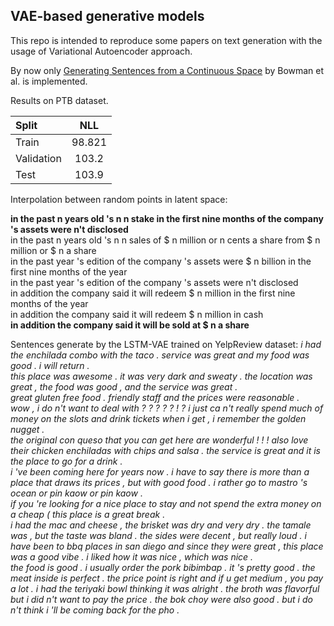 ## VAE-based generative models

This repo is intended to reproduce some papers
on text generation with the usage of Variational
Autoencoder approach.

By now only  [Generating Sentences from a Continuous Space](https://arxiv.org/abs/1511.06349) by Bowman et al.
is implemented.

Results on PTB dataset.

| Split       | NLL   |
|:------------|:------:|
| Train       | 98.821 |
| Validation  | 103.2 |
| Test        | 103.9 |

Interpolation between random points in latent space:

**in the past n years old 's n n stake in the first nine months of the company 's assets were n't disclosed**\
in the past n years old 's n n sales of $ n million or n cents a share from $ n million or $ n a share\
in the past year 's edition of the company 's assets were $ n billion in the first nine months of the year\
in the past year 's edition of the company 's assets were n't disclosed\
in addition the company said it will redeem $ n million in the first nine months of the year\
in addition the company said it will redeem $ n million in cash\
**in addition the company said it will be sold at $ n a share**

Sentences generate by the LSTM-VAE trained on YelpReview dataset:
*i had the <unk> enchilada combo with the taco . service was great and my food was good . i will return .\
this place was awesome . it was very dark and sweaty . the location was great , the food was good , and the service was great .\
great gluten free food . friendly staff and the prices were reasonable .\
wow , i do n't want to deal with <unk> ? ? ? ? ? ! ? i just ca n't really spend much of money on the slots and drink tickets when i get , i remember the golden nugget .\
the original con queso that you can get here are wonderful ! ! ! also love their chicken enchiladas with chips and salsa . the service is great and it is the place to go for a drink .\
i 've been coming here for years now . i have to say there is more than a place that draws its prices , but with good food . i rather go to mastro 's ocean or pin kaow or pin kaow .\
if you 're looking for a nice place to stay and not spend the extra money on a cheap ( this place is a great break .\
i had the mac and cheese , the brisket was dry and very dry . the tamale was <unk> , but the taste was bland . the sides were decent , but really loud . i have been to <unk> bbq places in san diego and since they were great , this place was a good vibe . i liked how it was nice , which was nice .\
the food is good . i usually order the pork bibimbap . it 's pretty good . the meat inside is perfect . the price point is right and if u get medium , you pay a lot . i had the teriyaki bowl thinking it was alright . the broth was flavorful but i did n't want to pay the price . the bok choy were also good . but i do n't think i 'll be coming back for the pho .*
